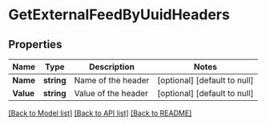 # GetExternalFeedByUuidHeaders

## Properties
Name | Type | Description | Notes
------------ | ------------- | ------------- | -------------
**Name** | **string** | Name of the header | [optional] [default to null]
**Value** | **string** | Value of the header | [optional] [default to null]

[[Back to Model list]](../README.md#documentation-for-models) [[Back to API list]](../README.md#documentation-for-api-endpoints) [[Back to README]](../README.md)


